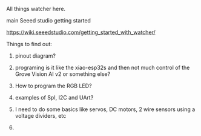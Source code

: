 All things watcher here.

main Seeed studio getting started

https://wiki.seeedstudio.com/getting_started_with_watcher/



Things to find out:

1. pinout diagram?

2. programing is it like the xiao-esp32s and then not much control of the Grove Vision AI v2  or something else?

3. How to program the RGB LED?
   
5. examples of SpI, I2C and UArt?

6. I need to do some basics like servos, DC motors, 2 wire sensors using a voltage dividers, etc
7. 
